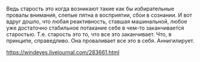 Ведь старость это когда возникают такие как бы избирательные провалы внимания, слепые пятна в восприятии, сбои в сознании. И вот вдруг дошло, что любая реактивность, ставшая машинальной, любое уже достаточно стабильное потакание себе в чем-то заканчивается старостью. Т.е. старость это то, что все это заканчивает. Что, в принципе, справедливо. Она проваливает все это в себя. Аннигилирует.

https://windeyes.livejournal.com/283661.html